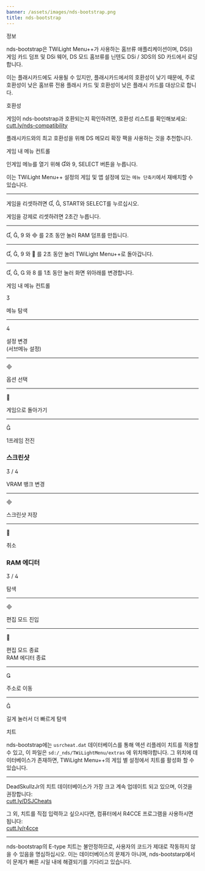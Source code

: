 ```yaml
---
banner: /assets/images/nds-bootstrap.png
title: nds-bootstrap
---
```


<div id="about" class="section-title">정보</div>
<div class="section-body">
    <p>
        nds-bootstrap은 TWiLight Menu++가 사용하는 홈브류 애플리케이션이며, DS(i) 게임 카드 덤프 및 DSi 웨어, DS 모드 홈브류를 닌텐도 DSi / 3DS의 SD 카드에서 로딩 합니다.
    </p>
    <p>
        이는 플래시카드에도 사용될 수 있지만, 플래시카드에서의 호환성이 낮기 때문에, 주로 호환성이 낮은 홈브류 전용 플래시 카드 및 호환성이 낮은 플래시 카드를 대상으로 합니다.
    </p>
</div>

<div id="compatibility" class="section-title">호환성</div>
<div class="section-body">
    <p>
        게임이 nds-bootstrap과 호환되는지 확인하려면, 호환성 리스트를 확인해보세요: <br><a href="https://cutt.ly/nds-compatibility">cutt.ly/nds-compatibility</a>
    </p>
    <p>
        플래시카드와의 최고 호환성을 위해 DS 메모리 확장 팩을 사용하는 것을 추천합니다.
    </p>
</div>

<div id="controls" class="section-title">게임 내 메뉴 컨트롤</div>
<div class="section-body">
    <p>
        인게임 메뉴를 열기 위해 &#xE004;와 &#xE07A;, SELECT 버튼을 누릅니다.
    </p>
    <p>
        이는 TWiLight Menu++ 설정의 게임 및 앱 설정에 있는 <code>메뉴 단축키</code>에서 재배치할 수 있습니다.
    </p>
    <hr>
    <p>
        게임을 리셋하려면 &#xE004;, &#xE005;, START와 SELECT를 누르십시오.
    </p>
    <p>
        게임을 강제로 리셋하려면 2초간 누릅니다.
    </p>
    <hr>
    <p>
        &#xE004;, &#xE005;, &#xE07A; 와 &#xE000; 를 2초 동안 눌러 RAM 덤프를 만듭니다.
    </p>
    <hr>
    <p>
        &#xE004;, &#xE005;, &#xE07A; 와 &#xE001; 를 2초 동안 눌러 TWiLight Menu++로 돌아갑니다.
    </p>
    <hr>
    <p>
        &#xE004;, &#xE005;, &#xE002; 와 &#xE079; 를 1초 동안 눌러 화면 위아래를 변경합니다.
    </p>
</div>

<div id="menu-controls" class="section-title">게임 내 메뉴 컨트롤</div>
<div class="section-body">
    <div class="button-action-group">
        <p class="button-action button">&#xE07D;</p>
        <p class="button-action-text">메뉴 탐색</p>
    </div>
    <hr>
    <div class="button-action-group">
        <p class="button-action button">&#xE07E;</p>
        <p class="button-action-text">설정 변경<br>(서브메뉴 설정)</p>
    </div>
    <hr>
    <div class="button-action-group">
        <p class="button-action button">&#xE000;</p>
        <p class="button-action-text">옵션 선택</p>
    </div>
    <hr>
    <div class="button-action-group">
        <p class="button-action button">&#xE001;</p>
        <p class="button-action-text">게임으로 돌아가기</p>
    </div>
    <hr>
    <div class="button-action-group">
        <p class="button-action button">&#xE005;</p>
        <p class="button-action-text">1프레임 전진</p>
    </div>
    <h3>스크린샷</h3>
    <div class="button-action-group">
        <p class="button-action button">&#xE07D; / &#xE07E;</p>
        <p class="button-action-text">VRAM 뱅크 변경</p>
    </div>
    <hr>
    <div class="button-action-group">
        <p class="button-action button">&#xE000;</p>
        <p class="button-action-text">스크린샷 저장</p>
    </div>
    <hr>
    <div class="button-action-group">
        <p class="button-action button">&#xE001;</p>
        <p class="button-action-text">취소</p>
    </div>
    <h3>RAM 에디터</h3>
    <div class="button-action-group">
        <p class="button-action button">&#xE07D; / &#xE07E;</p>
        <p class="button-action-text">탐색</p>
    </div>
    <hr>
    <div class="button-action-group">
        <p class="button-action button">&#xE000;</p>
        <p class="button-action-text">편집 모드 진입</p>
    </div>
    <hr>
    <div class="button-action-group">
        <p class="button-action button">&#xE001;</p>
        <p class="button-action-text">편집 모드 종료<br>RAM 에디터 종료</p>
    </div>
    <hr>
    <div class="button-action-group">
        <p class="button-action button">&#xE003;</p>
        <p class="button-action-text">주소로 이동</p>
    </div>
    <hr>
    <div class="button-action-group">
        <p class="button-action button">&#xE005;</p>
        <p class="button-action-text">길게 눌러서 더 빠르게 탐색</p>
    </div>
</div>

<div id="cheats" class="section-title">치트</div>
<div class="section-body">
    <p>
        nds-bootstrap에는 <code>usrcheat.dat</code> 데이터베이스를 통해 액션 리플레이 치트를 적용할 수 있고, 이 파일은 <code>sd:/_nds/TWiLightMenu/extras</code> 에 위치해야합니다. 그 위치에 데이터베이스가 존재하면, TWiLight Menu++의 게임 별 설정에서 치트를 활성화 할 수 있습니다.
    </p>
    <hr>
    <p>
        DeadSkullzJr의 치트 데이터베이스가 가장 크고 계속 업데이트 되고 있으며, 이것을 권장합니다:<br><a href="https://cutt.ly/DSJCheats">cutt.ly/DSJCheats</a>
    </p>
    <p>
        그 외, 치트를 직접 입력하고 싶으시다면, 컴퓨터에서 R4CCE 프로그램을 사용하시면 됩니다:<br><a href="https://cutt.ly/r4cce">cutt.ly/r4cce</a>
    </p>
    <hr>
    <p>
        nds-bootstrap의 E-type 치트는 불안정하므로, 사용자의 코드가 제대로 작동하지 않을 수 있음을 명심하십시오. 이는 데이터베이스의 문제가 아니며, nds-bootstarp에서 이 문제가 빠른 시일 내에 해결되기를 기다리고 있습니다.
    </p>
</div>
